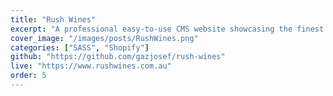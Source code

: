 ```yaml
---
title: "Rush Wines"
excerpt: "A professional easy-to-use CMS website showcasing the finest selection of wines from Rush Wines. This website is powered by Shopify's e-commerce technology"
cover_image: "/images/posts/RushWines.png"
categories: ["SASS", "Shopify"]
github: "https://github.com/gazjosef/rush-wines"
live: "https://www.rushwines.com.au"
order: 5
---
```

